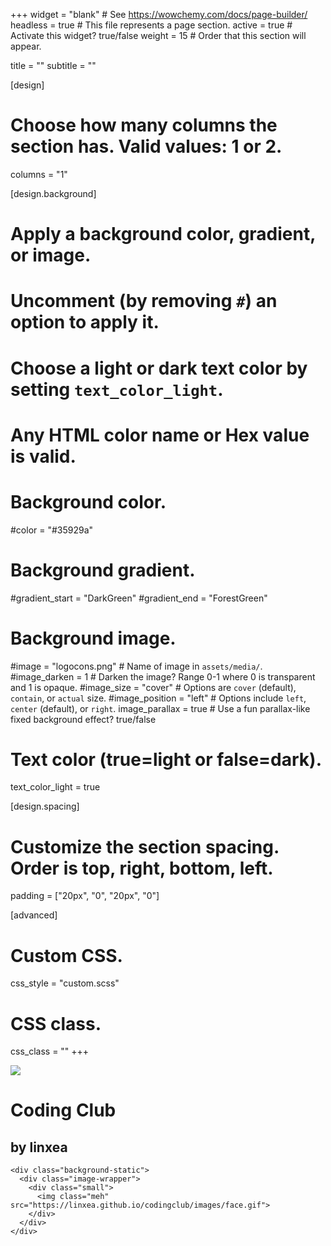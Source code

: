 +++
widget = "blank"  # See https://wowchemy.com/docs/page-builder/
headless = true  # This file represents a page section.
active = true  # Activate this widget? true/false
weight = 15  # Order that this section will appear.

title = ""
subtitle = ""

[design]
  # Choose how many columns the section has. Valid values: 1 or 2.
  columns = "1"

[design.background]
  # Apply a background color, gradient, or image.
  #   Uncomment (by removing `#`) an option to apply it.
  #   Choose a light or dark text color by setting `text_color_light`.
  #   Any HTML color name or Hex value is valid.

  # Background color.
 #color = "#35929a"

  # Background gradient.
  #gradient_start = "DarkGreen"
  #gradient_end = "ForestGreen"

  # Background image.
#image = "logocons.png"  # Name of image in `assets/media/`.
   #image_darken = 1  # Darken the image? Range 0-1 where 0 is transparent and 1 is opaque.
   #image_size = "cover"  #  Options are `cover` (default), `contain`, or `actual` size.
   #image_position = "left"  # Options include `left`, `center` (default), or `right`.
   image_parallax = true  # Use a fun parallax-like fixed background effect? true/false

  # Text color (true=light or false=dark).
  text_color_light = true

[design.spacing]
  # Customize the section spacing. Order is top, right, bottom, left.
  padding = ["20px", "0", "20px", "0"]

[advanced]
 # Custom CSS. 
 css_style = "custom.scss"

 # CSS class.
 css_class = ""
+++
 

  <div class="background-static">
    <div class="image-wrapper">
      <div class="small">
        <img class="smile" src="https://linxea.github.io/codingclub/images/face.gif">
      </div>
    </div>
  </div>

  <div class="scrollable">
    <div class="title">
      <h1>Coding Club</h1>
      <h2>by linxea</h2>
    </div>

    <div class="background-static">
      <div class="image-wrapper">
        <div class="small">
          <img class="meh" src="https://linxea.github.io/codingclub/images/face.gif">
        </div>
      </div>
    </div>
  </div>
